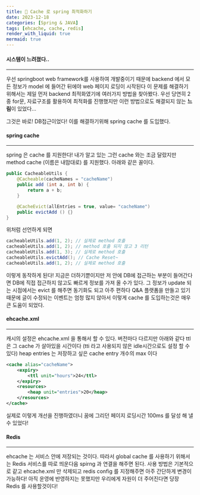 ```yaml
---
title: 👥 Cache 로 spring 최적화하기
date: 2023-12-18
categories: [Spring & JAVA]
tags: [ehcache, cache, redis]
render_with_liquid: true
mermaid: true
---
```

#### 시스템이 느려졌다..
---
우선 springboot web framework를 사용하여 개발중이기 때문에 backend 에서 모든 정보가 model 에 들어간 뒤에야 web 페이지 로딩이 시작된다
이 문제를 해결하기 위해서는 제일 먼저 backend 최적화였기에 여러가지 방법을 찾아봤다.
우선 당연히 2중 for문, 자료구조를 활용하여 최적화를 진행했지만 이런 방법으로도 해결되지 않는 **느림**이 있었다...

그것은 바로! DB접근이었다! 이를 해결하기위해 spring cache 를 도입했다.

#### spring cache
---
spring 은 cache 를 지원한다! 내가 알고 있는 그런 cache 와는 조금 달랐지만 method cache (이름은 내맘대로) 를 지원했다.
아래와 같은 꼴이다.


```java
public CacheableUtils {
	@Cacheable(cacheNames = "cacheName")
	public add (int a, int b) {
		return a + b;
	}

	@CacheEvict(allEntries = true, value= "cacheName")
	public evictAdd () {}
}
```

위처럼 선언하게 되면 
```java
cacheableUtils.add(1, 2); // 실제로 method 호출
cacheableUtils.add(1, 2); // method 호출 되지 않고 3 리턴
cacheableUtils.add(1, 3); // 실제로 method 호출
cacheableUtils.evictAdd(); // Cache Reset~
cacheableUtils.add(1, 2); // 실제로 method 호출
```
이렇게 동작하게 된다!
지금은 더하기뿐이지만 저 안에 DB에 접근하는 부분이 들어간다면 DB에 직접 접근하지 않고도 빠르게 정보를 가져 올 수가 있다. 그 정보가 update 되는 시점에서는 evict 를 해주면 동기화도 되고 아주 편하다
Q&A 플랫폼을 만들고 있기때문에 글이 수정되는 이벤트는 엄청 많지 않아서 이렇게 cache 를 도입하는것은 매우 큰 도움이 되었다.

#### ehcache.xml
---
캐시의 설정은 ehcache.xml 을 통해서 할 수 있다. 버전마다 다르지만 아래와 같다
ttl 은 그 cache 가 살아있을 시간이다 (tti 라고 사용되지 않은 idle시간으로도 설정 할 수 있다)
heap entries 는 저장하고 싶은 cache entry 개수의 max 이다

```xml
<cache alias="cacheName">
	<expiry>
		<ttl unit="hours">24</ttl>
	</expiry>
	<resources>
		<heap unit="entries">20</heap>
	</resources>
</cache>
```

실제로 이렇게 개선을 진행하였더니 꿈에 그리던 페이지 로딩시간 100ms 를 달성 해 낼수 있었다!

#### Redis
---
ehcache 는 서비스 안에 저장되는 것이다. 따라서 global cache 를 사용하기 위해서는
Redis 서비스를 따로 띄운다음 spirng 과 연결을 해주면 된다. 사용 방법은 기본적으로 같고 ehcache.xml 만 삭제되고 redis config 를 지정해주면 아주 간단하게 변경이 가능하다! 
아직 운영에 반영하지는 못했지만 우리에게 자원이 더 주어진다면 당장 Redis 를 사용할것이다!